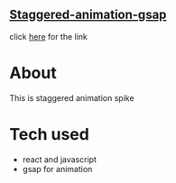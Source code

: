 ## [Staggered-animation-gsap](https://t-divya.github.io/staggered-animation-gsap/)

click [here](https://t-divya.github.io/staggered-animation-gsap/) for the link

# About
This is staggered animation spike 

# Tech used

- react and javascript
- gsap for animation 

